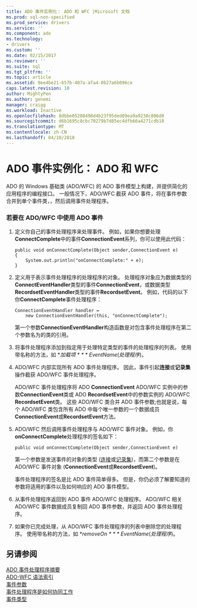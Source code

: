 ```yaml
---
title: ADO 事件实例化： ADO 和 WFC |Microsoft 文档
ms.prod: sql-non-specified
ms.prod_service: drivers
ms.service: ''
ms.component: ado
ms.technology:
- drivers
ms.custom: ''
ms.date: 02/15/2017
ms.reviewer: ''
ms.suite: sql
ms.tgt_pltfrm: ''
ms.topic: article
ms.assetid: 9ee4be21-657b-407a-afa4-0b27a6b096ce
caps.latest.revision: 10
author: MightyPen
ms.author: genemi
manager: craigg
ms.workload: Inactive
ms.openlocfilehash: 8dbbe05208498d4b23f95ded09ea9a9238c806d0
ms.sourcegitcommit: d6b1695c8cbc70279b7d85ec4dfb66a4271cdb10
ms.translationtype: MT
ms.contentlocale: zh-CN
ms.lasthandoff: 04/10/2018
---
```

# <a name="ado-event-instantiation-ado-and-wfc"></a>ADO 事件实例化： ADO 和 WFC
ADO 的 Windows 基础类 (ADO/WFC) 的 ADO 事件模型上构建，并提供简化的应用程序的编程接口。 一般情况下，ADO/WFC 截获 ADO 事件，将在事件参数合并到单个事件类，，然后调用事件处理程序。  
  
### <a name="to-use-ado-events-in-adowfc"></a>若要在 ADO/WFC 中使用 ADO 事件  
  
1.  定义你自己的事件处理程序来处理事件。 例如，如果你想要处理**ConnectComplete**中的事件**ConnectionEvent**系列，你可以使用此代码：  
  
    ```  
    public void onConnectComplete(Object sender,ConnectionEvent e)  
    {  
        System.out.println("onConnectComplete:" + e);  
    }  
    ```  
  
2.  定义用于表示事件处理程序的处理程序的对象。 处理程序对象应为数据类型的**ConnectEventHandler**类型的事件**ConnectionEvent**，或数据类型**RecordsetEventHandler**类型的事件**RecordsetEvent**。 例如，代码的以下你**ConnectComplete**事件处理程序：  
  
    ```  
    ConnectionEventHandler handler =   
        new ConnectionEventHandler(this, "onConnectComplete");  
    ```  
  
     第一个参数**ConnectionEventHandler**构造函数是对包含事件处理程序在第二个参数名为的类的引用。  
  
3.  将事件处理程序添加到指定用于处理特定类型的事件的处理程序的列表。 使用带名称的方法，如 **加载项 * * * EventName*(*处理程序*)。  
  
4.  ADO/WFC 内部实现所有 ADO 事件处理程序。 因此，事件引起**连接**或**记录集**操作截获 ADO/WFC 事件处理程序。  
  
     ADO/WFC 事件处理程序将 ADO **ConnectionEvent** ADO/WFC 实例中的参数**ConnectionEvent**类或 ADO **RecordsetEvent**中的参数实例的 ADO/WFC **RecordsetEvent**类。 这些 ADO/WFC 类合并 ADO 事件参数;也就是说，每个 ADO/WFC 类包含所有 ADO 中每个唯一参数的一个数据成员**ConnectionEvent**或**RecordsetEvent**方法。  
  
5.  ADO/WFC 然后调用事件处理程序与 ADO/WFC 事件对象。 例如，你**onConnectComplete**处理程序的签名如下：  
  
    ```  
    public void onConnectComplete(Object sender,ConnectionEvent e)  
    ```  
  
     第一个参数是发送事件的对象的类型 ([连接](../../../ado/reference/ado-api/connection-object-ado.md)或[记录集](../../../ado/reference/ado-api/recordset-object-ado.md))，而第二个参数是在 ADO/WFC 事件对象 (**ConnectionEvent**或**RecordsetEvent**)。  
  
     事件处理程序的签名是比 ADO 事件简单得多。 但是，你仍必须了解要知道的参数将适用的事件以及如何响应的 ADO 事件模型。  
  
6.  从事件处理程序返回到 ADO 事件 ADO/WFC 处理程序。 ADO/WFC 相关 ADO/WFC 事件数据成员复制回 ADO 事件参数，并返回 ADO 事件处理程序。  
  
7.  如果你已完成处理，从 ADO/WFC 事件处理程序的列表中删除您的处理程序。 使用带名称的方法，如 **removeOn * * * EventName*(*处理程序*)。  
  
## <a name="see-also"></a>另请参阅  
 [ADO 事件处理程序摘要](../../../ado/guide/data/ado-event-handler-summary.md)   
 [ADO-WFC 语法索引](../../../ado/reference/ado-api/ado-wfc-syntax-index.md)   
 [事件参数](../../../ado/guide/data/event-parameters.md)   
 [事件处理程序是如何协同工作](../../../ado/guide/data/how-event-handlers-work-together.md)   
 [事件类型](../../../ado/guide/data/types-of-events.md)
